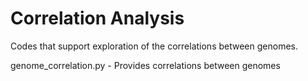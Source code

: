 # Correlation Analysis
Codes that support exploration of the correlations between
genomes.

genome_correlation.py - Provides correlations between genomes
